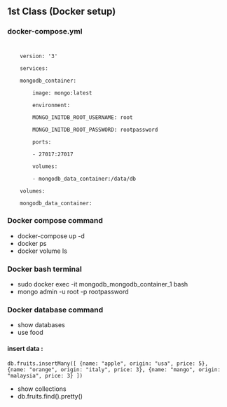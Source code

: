 ## 1st Class (Docker setup)

   
### docker-compose.yml

#



        version: '3'

        services:

        mongodb_container:

            image: mongo:latest

            environment:

            MONGO_INITDB_ROOT_USERNAME: root

            MONGO_INITDB_ROOT_PASSWORD: rootpassword

            ports:

            - 27017:27017

            volumes:

            - mongodb_data_container:/data/db

        volumes:

        mongodb_data_container:


### Docker compose command

- docker-compose up -d
- docker ps
- docker volume ls

### Docker bash terminal

- sudo docker exec -it mongodb_mongodb_container_1 bash
- mongo admin -u root -p rootpassword

### Docker database command

- show databases
- use food
#### insert data :

    db.fruits.insertMany([ {name: "apple", origin: "usa", price: 5}, {name: "orange", origin: "italy", price: 3}, {name: "mango", origin: "malaysia", price: 3} ])


- show collections
- db.fruits.find().pretty()
